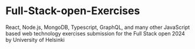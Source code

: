 # Full-Stack-open-Exercises
React, Node.js, MongoDB, Typescript, GraphQL, and many other JavaScript based web technology exercises submission for the Full Stack open 2024 by University of Helsinki
